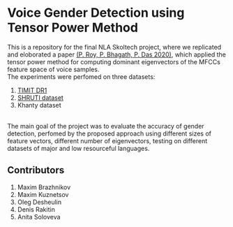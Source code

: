 # Voice Gender Detection using Tensor Power Method

This is a repository for the final NLA Skoltech project, where we replicated and eloborated a paper [(P. Roy, P. Bhagath, P. Das 2020)](https://www.aclweb.org/anthology/2020.sltu-1.29.pdf), which applied the tensor power method for computing dominant eigenvectors of the MFCCs feature space of voice samples. <br>
The experiments were perfomed on three datasets: 
1. [TIMIT DR1](http://people.cs.uchicago.edu/~dinoj/projects/speechframesdr1.html)
2. [SHRUTI dataset](https://cse.iitkgp.ac.in/~pabitra/shruti_corpus.html)
3. Khanty dataset
<br>
The main goal of the project was to evaluate the accuracy of gender detection, perfomed by the proposed approach using different sizes of feature vectors, different number of eigenvectors, testing on different datasets of major and low resourceful languages.

## Contributors
1. Maxim Brazhnikov 
2. Maxim Kuznetsov
3. Oleg Desheulin
4. Denis Rakitin
5. Anita Soloveva
